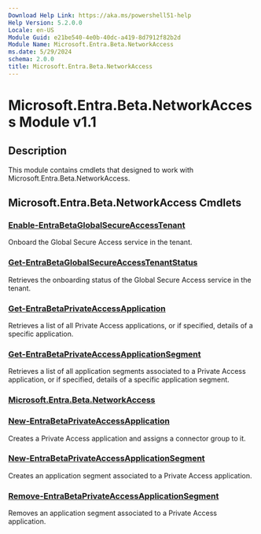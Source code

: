 ```yaml
---
Download Help Link: https://aka.ms/powershell51-help
Help Version: 5.2.0.0
Locale: en-US
Module Guid: e21be540-4e0b-40dc-a419-8d7912f82b2d
Module Name: Microsoft.Entra.Beta.NetworkAccess
ms.date: 5/29/2024
schema: 2.0.0
title: Microsoft.Entra.Beta.NetworkAccess
---
```

# Microsoft.Entra.Beta.NetworkAccess Module v1.1

## Description

This module contains cmdlets that designed to work with Microsoft.Entra.Beta.NetworkAccess.

## Microsoft.Entra.Beta.NetworkAccess Cmdlets

### [Enable-EntraBetaGlobalSecureAccessTenant](Enable-EntraBetaGlobalSecureAccessTenant.md)

Onboard the Global Secure Access service in the tenant.

### [Get-EntraBetaGlobalSecureAccessTenantStatus](Get-EntraBetaGlobalSecureAccessTenantStatus.md)

Retrieves the onboarding status of the Global Secure Access service in the tenant.

### [Get-EntraBetaPrivateAccessApplication](Get-EntraBetaPrivateAccessApplication.md)

Retrieves a list of all Private Access applications, or if specified, details of a specific application.

### [Get-EntraBetaPrivateAccessApplicationSegment](Get-EntraBetaPrivateAccessApplicationSegment.md)

Retrieves a list of all application segments associated to a Private Access application, or if specified, details of a specific application segment.

### [Microsoft.Entra.Beta.NetworkAccess](Microsoft.Entra.Beta.NetworkAccess.md)

### [New-EntraBetaPrivateAccessApplication](New-EntraBetaPrivateAccessApplication.md)

Creates a Private Access application and assigns a connector group to it.

### [New-EntraBetaPrivateAccessApplicationSegment](New-EntraBetaPrivateAccessApplicationSegment.md)

Creates an application segment associated to a Private Access application.

### [Remove-EntraBetaPrivateAccessApplicationSegment](Remove-EntraBetaPrivateAccessApplicationSegment.md)

Removes an application segment associated to a Private Access application.


